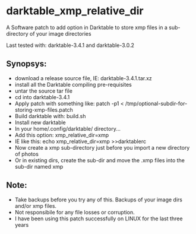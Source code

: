 darktable_xmp_relative_dir
==========================

A Software patch to add option in Darktable to store xmp files in a sub-directory of your image directories

Last tested with: darktable-3.4.1 and darktable-3.0.2

Synopsys:
---------
* download a release source file, IE: darktable-3.4.1.tar.xz
* install all the Darktable compiling pre-requisites
* untar the source tar file
* cd into darktable-3.4.1
* Apply patch with something like:  patch -p1 < /tmp/optional-subdir-for-storing-xmp-files.patch
* Build darktable with:  build.sh
* Install new darktable
* In your home/.config/darktable/ directory...
* Add this option:  xmp_relative_dir=xmp
* IE like this:  echo xmp_relative_dir=xmp >>darktablerc
* Now create a xmp sub-directory just before you import a new directory of photos
* Or in existing dirs, create the sub-dir and move the .xmp files into the sub-dir named xmp 

Note:
-----
* Take backups before you try any of this. Backups of your image dirs and/or xmp files.
* Not responsibile for any file losses or corruption.
* I have been using this patch successfully on LINUX for the last three years
